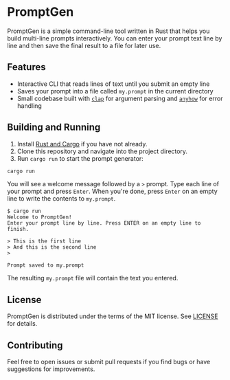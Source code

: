 # PromptGen

PromptGen is a simple command-line tool written in Rust that helps you build multi-line prompts interactively. You can enter your prompt text line by line and then save the final result to a file for later use.

## Features

- Interactive CLI that reads lines of text until you submit an empty line
- Saves your prompt into a file called `my.prompt` in the current directory
- Small codebase built with [`clap`](https://crates.io/crates/clap) for argument parsing and [`anyhow`](https://crates.io/crates/anyhow) for error handling

## Building and Running

1. Install [Rust and Cargo](https://www.rust-lang.org/tools/install) if you have not already.
2. Clone this repository and navigate into the project directory.
3. Run `cargo run` to start the prompt generator:

```bash
cargo run
```

You will see a welcome message followed by a `>` prompt. Type each line of your prompt and press `Enter`. When you're done, press `Enter` on an empty line to write the contents to `my.prompt`.

```
$ cargo run
Welcome to PromptGen!
Enter your prompt line by line. Press ENTER on an empty line to finish.

> This is the first line
> And this is the second line
> 

Prompt saved to my.prompt
```

The resulting `my.prompt` file will contain the text you entered.

## License

PromptGen is distributed under the terms of the MIT license. See [LICENSE](LICENSE) for details.

## Contributing

Feel free to open issues or submit pull requests if you find bugs or have suggestions for improvements.
